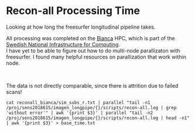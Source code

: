 # Recon-all Processing Time
Looking at how long the freesurfer longitudinal pipeline takes.

All processing was completed on the [Bianca](http://www.uppmax.uu.se/resources/systems/the-bianca-cluster/) HPC, which is part of the [Swedish National Infrastructure for Computing](https://www.snic.se/).
<br>
I have yet to be able to figure out how to do multi-node parallizaton with freesurfer.
I found many helpful resources on parallization that work within node.

<br>

The data is not directly comparable, since there is attrition due to failed scans!

```cat reconall_bianca/sim_subs_r.txt | parallel "tail -n1 /proj/sens2018615/imagen_longpipe/{}/scripts/recon-all.log | grep 'without error'" | awk '{print $3}' | parallel "tail -n2 /proj/sens2018615/imagen_longpipe/{}/scripts/recon-all.log | head -n1" | awk '{print $3}' > base_time.txt```

